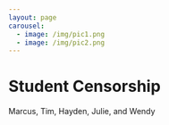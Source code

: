 ```yaml
---
layout: page
carousel:
  - image: /img/pic1.png
  - image: /img/pic2.png
---
```

Student Censorship
==================
Marcus, Tim, Hayden, Julie, and Wendy


<!--1. Venture Name-->
<!--2. Motto/Tagline & Login-->
<!--3. Engaging Photo(s)-->
<!--4. Mission Statement-->
<!--5. Issue Summary-->
<!--6. Vision Statement-->
<!--7. Links to Other Pages [**!!!!!**](http://www.theroc.org/)-->
